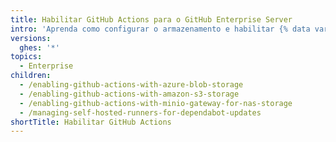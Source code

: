 ```yaml
---
title: Habilitar GitHub Actions para o GitHub Enterprise Server
intro: 'Aprenda como configurar o armazenamento e habilitar {% data variables.product.prodname_actions %} em {% data variables.product.prodname_ghe_server %}.'
versions:
  ghes: '*'
topics:
  - Enterprise
children:
  - /enabling-github-actions-with-azure-blob-storage
  - /enabling-github-actions-with-amazon-s3-storage
  - /enabling-github-actions-with-minio-gateway-for-nas-storage
  - /managing-self-hosted-runners-for-dependabot-updates
shortTitle: Habilitar GitHub Actions
---
```


